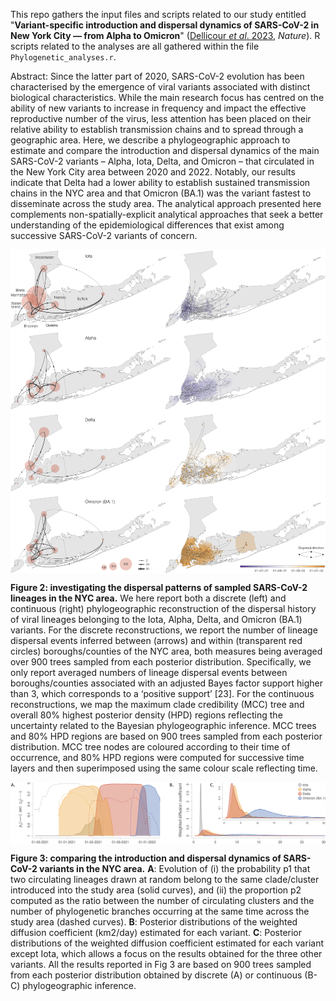 This repo gathers the input files and scripts related to our study entitled "**Variant-specific introduction and dispersal dynamics of SARS-CoV-2 in New York City — from Alpha to Omicron**" ([Dellicour *et al*. 2023](https://journals.plos.org/plospathogens/article?id=10.1371/journal.ppat.1011348), *Nature*). R scripts related to the analyses are all gathered within the file `Phylogenetic_analyses.r`.

Abstract: Since the latter part of 2020, SARS-CoV-2 evolution has been characterised by the emergence of viral variants associated with distinct biological characteristics. While the main research focus has centred on the ability of new variants to increase in frequency and impact the effective reproductive number of the virus, less attention has been placed on their relative ability to establish transmission chains and to spread through a geographic area. Here, we describe a phylogeographic approach to estimate and compare the introduction and dispersal dynamics of the main SARS-CoV-2 variants – Alpha, Iota, Delta, and Omicron – that circulated in the New York City area between 2020 and 2022. Notably, our results indicate that Delta had a lower ability to establish sustained transmission chains in the NYC area and that Omicron (BA.1) was the variant fastest to disseminate across the study area. The analytical approach presented here complements non-spatially-explicit analytical approaches that seek a better understanding of the epidemiological differences that exist among successive SARS-CoV-2 variants of concern.

<img src="Scripts_&_data/Figure_2_21022023.png" align="center" alt="" />

**Figure 2: investigating the dispersal patterns of sampled SARS-CoV-2 lineages in the NYC area.** We here report both a discrete (left) and continuous (right) phylogeographic reconstruction of the dispersal history of viral lineages belonging to the Iota, Alpha, Delta, and Omicron (BA.1) variants. For the discrete reconstructions, we report the number of lineage dispersal events inferred between (arrows) and within (transparent red circles) boroughs/counties of the NYC area, both measures being averaged over 900 trees sampled from each posterior distribution. Specifically, we only report averaged numbers of lineage dispersal events between boroughs/counties associated with an adjusted Bayes factor support higher than 3, which corresponds to a ‘positive support’ [23]. For the continuous reconstructions, we map the maximum clade credibility (MCC) tree and overall 80% highest posterior density (HPD) regions reflecting the uncertainty related to the Bayesian phylogeographic inference. MCC trees and 80% HPD regions are based on 900 trees sampled from each posterior distribution. MCC tree nodes are coloured according to their time of occurrence, and 80% HPD regions were computed for successive time layers and then superimposed using the same colour scale reflecting time.

<img src="Scripts_&_data/Figure_3_19022023.png" align="center" alt="" />

**Figure 3: comparing the introduction and dispersal dynamics of SARS-CoV-2 variants in the NYC area.** **A**: Evolution of (i) the probability p1 that two circulating lineages drawn at random belong to the same clade/cluster introduced into the study area (solid curves), and (ii) the proportion p2 computed as the ratio between the number of circulating clusters and the number of phylogenetic branches occurring at the same time across the study area (dashed curves). **B**: Posterior distributions of the weighted diffusion coefficient (km2/day) estimated for each variant. **C**: Posterior distributions of the weighted diffusion coefficient estimated for each variant except Iota, which allows a focus on the results obtained for the three other variants. All the results reported in Fig 3 are based on 900 trees sampled from each posterior distribution obtained by discrete (A) or continuous (B-C) phylogeographic inference.
